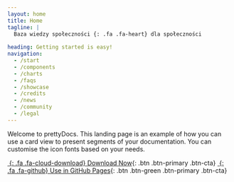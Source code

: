 ```yaml
---
layout: home
title: Home
tagline: |
  Baza wiedzy społeczności {: .fa .fa-heart} dla społeczności
  
heading: Getting started is easy!
navigation:
  - /start
  - /components
  - /charts
  - /faqs
  - /showcase
  - /credits
  - /news
  - /community
  - /legal
---
```


Welcome to prettyDocs.
This landing page is an example of how you can use a card view to present segments of your documentation.
You can customise the icon fonts based on your needs.

<div class="cta-container">

[*&nbsp;*{: .fa .fa-cloud-download} Download Now][PRETTYDOCS]{: .btn .btn-primary .btn-cta}
[*&nbsp;*{: .fa .fa-github} Use in GitHub Pages][GHPAGES]{: .btn .btn-green .btn-primary .btn-cta}

</div>

[PRETTYDOCS]: https://themes.3rdwavemedia.com/website-templates/prettydocs-free-bootstrap-theme-developers-and-startups/
[GHPAGES]: https://github.com/LeakyAbstractions/pretty-docs/tree/gh-pages
